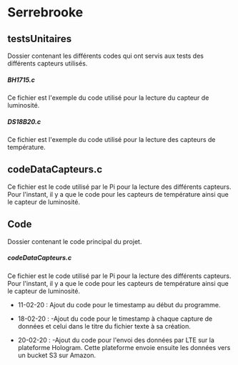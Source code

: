 # Serrebrooke

## testsUnitaires
Dossier contenant les différents codes qui ont servis aux tests des différents capteurs utilisés.
##### BH1715.c
Ce fichier est l'exemple du code utilisé pour la lecture du capteur de luminosité.
##### DS18B20.c
Ce fichier est l'exemple du code utilisé pour la lecture des capteurs de température.

## codeDataCapteurs.c
Ce fichier est le code utilisé par le Pi pour la lecture des différents capteurs. Pour l'instant, il y a que le code pour les capteurs de température ainsi que le capteur de luminosité.


## Code
Dossier contenant le code principal du projet.
##### codeDataCapteurs.c
Ce fichier est le code utilisé par le Pi pour la lecture des différents capteurs. Pour l'instant, il y a que le code pour les capteurs de température ainsi que le capteur de luminosité.

* 11-02-20 : Ajout du code pour le timestamp au début du programme.

* 18-02-20 : -Ajout du code pour le timestamp à chaque capture de données et celui dans le titre du fichier texte à sa création.

* 20-02-20 : -Ajout du code pour l'envoi des données par LTE sur la plateforme Hologram. Cette plateforme envoie ensuite les données vers un bucket S3 sur Amazon.
